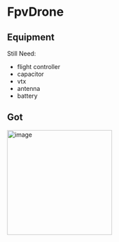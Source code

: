 # FpvDrone

## Equipment
Still Need:
- flight controller 
- capacitor
- vtx
- antenna
- battery

## Got 
<img width="245" alt="image" src="https://github.com/soggyfox/FpvDrone/assets/44605305/425e55b8-d01f-4614-89ec-546e888721a3">
